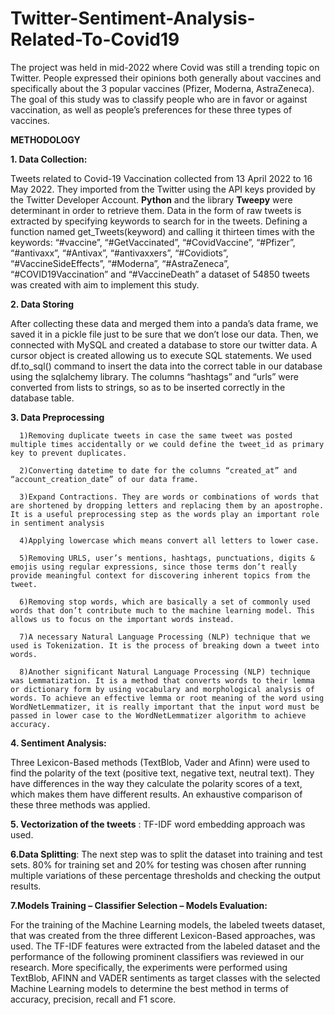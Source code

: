 # Twitter-Sentiment-Analysis-Related-To-Covid19

The project was held in mid-2022 where Covid was still a trending topic on Twitter. People expressed their opinions both generally about vaccines and specifically about the 3 popular vaccines (Pfizer, Moderna, AstraZeneca). The goal of this study was to classify people who are in favor or against vaccination, as well as people’s preferences for these three types of vaccines.



**METHODOLOGY**

**1. Data Collection:**

Tweets related to Covid-19 Vaccination collected from 13 April 2022 to 16 May 2022. They imported from the Twitter using the API keys provided by the Twitter Developer Account. **Python** and the library **Tweepy** were determinant in order to retrieve them. Data in the form of raw tweets is extracted by specifying keywords to search for in the tweets. Defining a function named get_Tweets(keyword) and calling it thirteen times with the keywords: “#vaccine”, “#GetVaccinated”, “#CovidVaccine”, “#Pfizer”, “#antivaxx”, “#Antivax”, “#antivaxxers”, “#Covidiots”, “#VaccineSideEffects”, “#Moderna”, “#AstraZeneca”, “#COVID19Vaccination” and “#VaccineDeath” a dataset of 54850 tweets was created with aim to implement this study.


**2. Data Storing**

After collecting these data and merged them into a panda’s data frame, we saved it in a pickle file just to be sure that we don’t lose our data. Then, we connected with MySQL and created a database to store our twitter data. A cursor object is created allowing us to execute SQL statements. We used df.to_sql() command to insert the data into the correct table in our database using the sqlalchemy library. The columns “hashtags” and “urls” were converted from lists to strings, so as to be inserted correctly in the database table.


**3. Data Preprocessing**
      
      1)Removing duplicate tweets in case the same tweet was posted multiple times accidentally or we could define the tweet_id as primary key to prevent duplicates.
        
      2)Converting datetime to date for the columns “created_at” and “account_creation_date” of our data frame.
        
      3)Expand Contractions. They are words or combinations of words that are shortened by dropping letters and replacing them by an apostrophe. It is a useful preprocessing step as the words play an important role in sentiment analysis
        
      4)Applying lowercase which means convert all letters to lower case.
        
      5)Removing URLS, user’s mentions, hashtags, punctuations, digits & emojis using regular expressions, since those terms don’t really provide meaningful context for discovering inherent topics from the tweet.
        
      6)Removing stop words, which are basically a set of commonly used words that don’t contribute much to the machine learning model. This allows us to focus on the important words instead.
        
      7)A necessary Natural Language Processing (NLP) technique that we used is Tokenization. It is the process of breaking down a tweet into words.
        
      8)Another significant Natural Language Processing (NLP) technique was Lemmatization. It is a method that converts words to their lemma or dictionary form by using vocabulary and morphological analysis of words. To achieve an effective lemma or root meaning of the word using WordNetLemmatizer, it is really important that the input word must be passed in lower case to the WordNetLemmatizer algorithm to achieve accuracy.
  
  
  **4. Sentiment Analysis:**
  
Three Lexicon-Based methods (TextBlob, Vader and Afinn) were used to find the polarity of the text (positive text, negative text, neutral text). They have differences in the way they calculate the polarity scores of a text, which makes them have different results. An exhaustive comparison of these three methods was applied.


**5. Vectorization of the tweets** : TF-IDF word embedding approach was used.



**6.Data Splitting**: The next step was to split the dataset into training and test sets. 80% for training set and 20% for testing was chosen after running multiple variations of these percentage thresholds and checking the output results.



**7.Models Training – Classifier Selection – Models Evaluation:**

For the training of the Machine Learning models, the labeled tweets dataset, that was created from the three different Lexicon-Based approaches, was used. The TF-IDF features were extracted from the labeled dataset and the performance of the following prominent classifiers was reviewed in our research. More specifically, the experiments were performed using TextBlob, AFINN and VADER sentiments as target classes with the selected Machine Learning models to determine the best method in terms of accuracy, precision, recall and F1 score.

